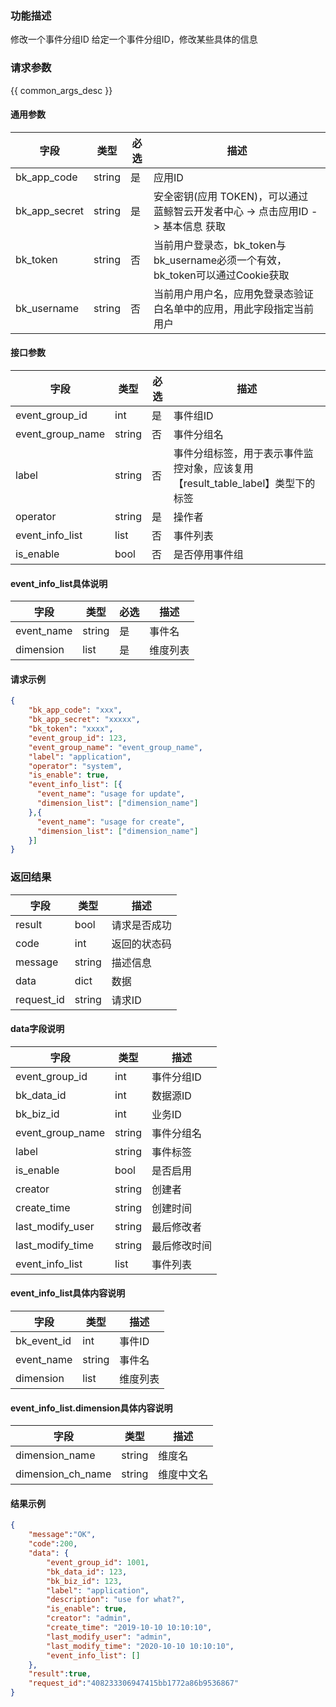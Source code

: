 

### 功能描述

修改一个事件分组ID
给定一个事件分组ID，修改某些具体的信息

### 请求参数

{{ common_args_desc }}

#### 通用参数

| 字段          | 类型   | 必选 | 描述                                                         |
| ------------- | ------ | ---- | ------------------------------------------------------------ |
| bk_app_code   | string | 是   | 应用ID                                                       |
| bk_app_secret | string | 是   | 安全密钥(应用 TOKEN)，可以通过 蓝鲸智云开发者中心 -> 点击应用ID -> 基本信息 获取 |
| bk_token      | string | 否   | 当前用户登录态，bk_token与bk_username必须一个有效，bk_token可以通过Cookie获取 |
| bk_username   | string | 否   | 当前用户用户名，应用免登录态验证白名单中的应用，用此字段指定当前用户 |

#### 接口参数

| 字段           | 类型   | 必选 | 描述        |
| -------------- | ------ | ---- | ----------- |
| event_group_id  | int | 是   | 事件组ID |
| event_group_name | string | 否 | 事件分组名 |
| label | string | 否 | 事件分组标签，用于表示事件监控对象，应该复用【result_table_label】类型下的标签 |
| operator | string | 是 | 操作者 |
| event_info_list | list | 否 | 事件列表 |
| is_enable | bool | 否 | 是否停用事件组 |

#### event_info_list具体说明

| 字段       | 类型   | 必选 | 描述     |
| ---------- | ------ | ---- | -------- |
| event_name | string | 是   | 事件名   |
| dimension  | list   | 是   | 维度列表 |

#### 请求示例

```json
{
    "bk_app_code": "xxx",
  	"bk_app_secret": "xxxxx",
  	"bk_token": "xxxx",
	"event_group_id": 123,
    "event_group_name": "event_group_name",
	"label": "application",
	"operator": "system",
	"is_enable": true,
	"event_info_list": [{
	  "event_name": "usage for update",
	  "dimension_list": ["dimension_name"]
    },{
	  "event_name": "usage for create",
	  "dimension_list": ["dimension_name"]
	}]
}
```

### 返回结果

| 字段       | 类型   | 描述         |
| ---------- | ------ | ------------ |
| result     | bool   | 请求是否成功 |
| code       | int    | 返回的状态码 |
| message    | string | 描述信息     |
| data       | dict   | 数据         |
| request_id | string | 请求ID       |

#### data字段说明

| 字段              | 类型   | 描述         |
| ----------------- | ------ | ------------ |
| event_group_id    | int    | 事件分组ID   |
| bk_data_id       | int    | 数据源ID     |
| bk_biz_id        | int    | 业务ID       |
| event_group_name | string | 事件分组名   |
| label             | string | 事件标签     |
| is_enable         | bool   | 是否启用     |
| creator           | string | 创建者       |
| create_time       | string | 创建时间     |
| last_modify_user  | string | 最后修改者   |
| last_modify_time  | string | 最后修改时间 |
| event_info_list   | list   | 事件列表     |

#### event_info_list具体内容说明

| 字段         | 类型   | 描述     |
| ------------ | ------ | -------- |
| bk_event_id | int    | 事件ID   |
| event_name   | string | 事件名   |
| dimension    | list   | 维度列表 |

#### event_info_list.dimension具体内容说明

| 字段              | 类型   | 描述       |
| ----------------- | ------ | ---------- |
| dimension_name    | string | 维度名     |
| dimension_ch_name | string | 维度中文名 |


#### 结果示例

```json
{
    "message":"OK",
    "code":200,
    "data": {
    	"event_group_id": 1001,
    	"bk_data_id": 123,
    	"bk_biz_id": 123,
    	"label": "application",
    	"description": "use for what?",
    	"is_enable": true,
    	"creator": "admin",
    	"create_time": "2019-10-10 10:10:10",
    	"last_modify_user": "admin",
    	"last_modify_time": "2020-10-10 10:10:10",
        "event_info_list": []
    },
    "result":true,
    "request_id":"408233306947415bb1772a86b9536867"
}
```
